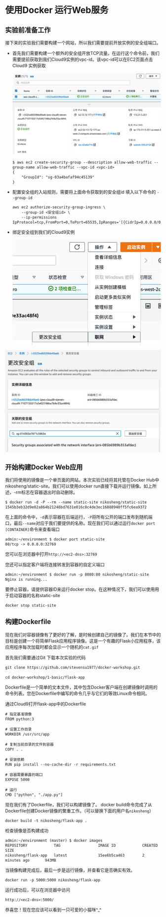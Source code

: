 # 使用Docker 运行Web服务


## 实验前准备工作

接下来的实验我们需要构建一个网站，所以我们需要提前开放实例的安全组端口。

- 首先我们需要构建一个额外的安全组开放TCP流量。在运行这个命令前，我们需要提前获取到我们Cloud9实例的vpc-id。该vpc-id可以在EC2页面点击Cloud9 实例获取

	

	![image-20200922131439749](../media/image-20200922131439749.png)
	
	```
	$ aws ec2 create-security-group --description allow-web-traffic --group-name allow-web-traffic --vpc-id <vpc-id>
	{
	    "GroupId": "sg-03a4bafaf94c45139"
	}
	```
	
- 配置安全组的入站规则，需要将上面命令获取到的安全组id 填入以下命令的 `--group-id`

	```
	aws ec2 authorize-security-group-ingress \
	    --group-id <安全组id> \
	    --ip-permissions IpProtocol=tcp,FromPort=0,ToPort=65535,IpRanges='[{CidrIp=0.0.0.0/0}]'
	```
	
- 绑定安全组到我们的Cloud9实例

	![image-20200922131948815](../media/image-20200922131948815.png)

 ![image-20200922132023661](../media/image-20200922132023661.png)

## 开始构建Docker Web应用

我们将使用的镜像是一个单页面的网站，本次实验已经将其托管在Docker Hub中nikosheng/static-site。我们可以使用docker run直接下载并运行镜像。如上所述，-rm标志在容器退出时自动删除。

```
$ docker run -d -P --rm --name static-site nikosheng/static-site
1545b3eb32d9e02a864b21248bd7631e016c8c4de3ec16888940ff5fc6ea9372
```
在上面的命令中，`-d`表示容器在后端运行，`-P`将所有公开的端口发布到随机端口，最后`--name`对应于我们要提供的名称。现在我们可以通过运行`docker port [CONTAINER]`命令来查看端口

```
admin:~/environment $ docker port static-site
80/tcp -> 0.0.0.0:32769
```

您可以在浏览器中打开`http://<ec2-dns>:32769`

您还可以指定客户端将连接转发到容器的自定义端口

```
admin:~/environment $ docker run -p 8080:80 nikosheng/static-site
Nginx is running...
```

要停止容器，请提供容器ID来运行docker stop。在这种情况下，我们可以使用用于启动容器的名称static-site

```
docker stop static-site
```

## 构建Dockerfile

现在我们对容器镜像有了更好的了解，是时候创建自己的镜像了。我们在本节中的目标是创建一个将简单Flask应用程序镜像。这是一个有趣的Flask小应用程序，该应用程序每次加载时都会显示一个随机的`cat.gif`

首先我们需要通过Git 下载本次实验的代码

```
git clone https://github.com/stevensu1977/docker-workshop.git

cd docker-workshop/1-basic/flask-app
```

Dockerfile是一个简单的文本文件，其中包含Docker客户端在创建镜像时调用的命令列表。您在Dockerfile中编写的命令几乎与它们的等效Linux命令相同。

通过Cloud9打开flask-app中的Dockerfile

```
# 指定基准镜像
FROM python:3

# 设置工作目录
WORKDIR /usr/src/app

# 复制当前目录的文件到容器
COPY . .

# 安装依赖
RUN pip install --no-cache-dir -r requirements.txt

# 容器需要暴露的端口
EXPOSE 5000

# 运行
CMD ["python", "./app.py"]
```

现在我们有了Dockerfile，我们可以构建镜像了。 docker build命令完成了从Dockerfile创建Docker镜像的繁重工作。（可以替换下面的用户名`nikosheng`）

```
docker build -t nikosheng/flask-app .
```

检查镜像是否构建成功

```
admin:~/environment (master) $ docker images
REPOSITORY            TAG                 IMAGE ID            CREATED             SIZE
nikosheng/flask-app   latest              15ee6b5ca463        2 minutes ago       943MB
```

当镜像构建完成后，最后一步是运行镜像，并查看它是否确实有效。

```
docker run -p 5000:5000 nikosheng/flask-app
```
运行成功后，可以在浏览器中访问

```
http://<ec2-dns>:5000/
```

恭喜您！现在您应该可以看到一只可爱的小猫咪^_^

